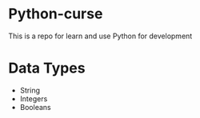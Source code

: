 # Python-curse
This is a repo for learn and use Python for development

# Data Types

- String 
- Integers
- Booleans

